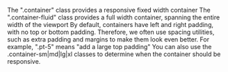 The ".container" class provides a responsive fixed width container
The ".container-fluid" class provides a full width container, spanning the entire width of the viewport
By default, containers have left and right padding, with no top or bottom padding. Therefore, we often use spacing utilities, such as extra padding and margins to make them look even better. For example, ".pt-5" means "add a large top padding"
You can also use the .container-sm|md|lg|xl classes to determine when the container should be responsive.
